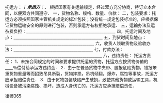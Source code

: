 
 托运方：_________________________________________________； 
承运方：_________________________________________________． 
根据国家有关运输规定，经过双方充分协商，特订立本合同，以便双方共同遵守． 
一，货物名称、规格、数量、价款： 
二，包装要求：托运方必须按照国家主管机关规定的标准包装；没有统一规定包装标准的，应根据保证货物运输安全的原则进行包装，否则承运方有权拒绝承运． 
三，运输办法及运杂费负担：______________________________________________ 
四，托运时间及地点：______________________________________________ 
五，到货时间及地点：______________________________________________ 
六，收货人领取货物及验收办法：_________________________________________ 
七，付款办法：__________________________________________________ 
八，违约责任： 
托运方责任： 
1．未按合同规定的时间和要求提供托运的货物，托运方应按货物价值的____％偿付给承运方违约金． 
2．由于在普通货物中夹带、匿报危险货物，错报笨重货物重量等而招致吊具断裂，货物摔损，吊机倾翻，爆炸，腐蚀等事故，托运方应承担赔偿责任． 
3．由于货物包装缺陷产生破损，致使其他货物或运输工具，机械设备被污染腐蚀、损坏，造成人身伤亡的，托运方应承担赔偿责任． 
 

  

   律师365
  

 

